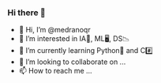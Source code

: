 ### Hi there 👋

- 👋 Hi, I’m @medranoqr
- 👀 I’m interested in IA🤖, ML🖥️, DS📉
- 🌱 I’m currently learning Python🐍 and C#️⃣
- 💞️ I’m looking to collaborate on ...
- 📫 How to reach me ...

<!---
medranoq/medranoq is a ✨ special ✨ repository because its `README.md` (this file) appears on your GitHub profile.
You can click the Preview link to take a look at your changes.
--->

